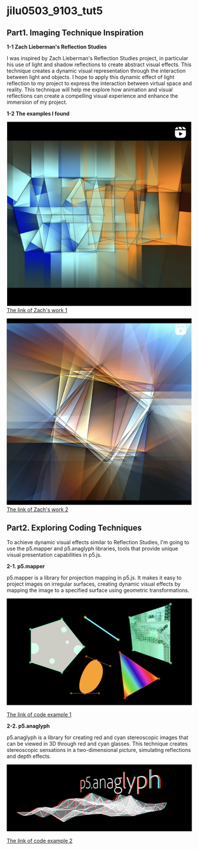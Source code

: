 # jilu0503_9103_tut5

## Part1. Imaging Technique Inspiration

**1-1 Zach Lieberman's Reflection Studies**

I was inspired by Zach Lieberman's Reflection Studies project, in particular his use of light and shadow reflections to create abstract visual effects. This technique creates a dynamic visual representation through the interaction between light and objects. I hope to apply this dynamic effect of light reflection to my project to express the interaction between virtual space and reality. This technique will help me explore how animation and visual reflections can create a compelling visual experience and enhance the immersion of my project.

**1-2 The examples I found**

![An image of code1](readmeImages/work1.png)
[The link of Zach's work 1](https://www.instagram.com/reel/C_6cFIzJtPh/)

![An image of code1](readmeImages/work2.png)
[The link of Zach's work 2](https://www.instagram.com/reel/C_749dkp6_I/)




## Part2. Exploring Coding Techniques

To achieve dynamic visual effects similar to Reflection Studies, I'm going to use the p5.mapper and p5.anaglyph libraries, tools that provide unique visual presentation capabilities in p5.js.

**2-1. p5.mapper**

p5.mapper is a library for projection mapping in p5.js. It makes it easy to project images on irregular surfaces, creating dynamic visual effects by mapping the image to a specified surface using geometric transformations.

![An image of code1](readmeImages/code1.png)

[The link of code example 1](https://github.com/jdeboi/p5.mapper)


**2-2. p5.anaglyph**

p5.anaglyph is a library for creating red and cyan stereoscopic images that can be viewed in 3D through red and cyan glasses. This technique creates stereoscopic sensations in a two-dimensional picture, simulating reflections and depth effects.

![An image of code2](readmeImages/code2.png)

[The link of code example 2](https://github.com/jdeboi/p5.anaglyph)
